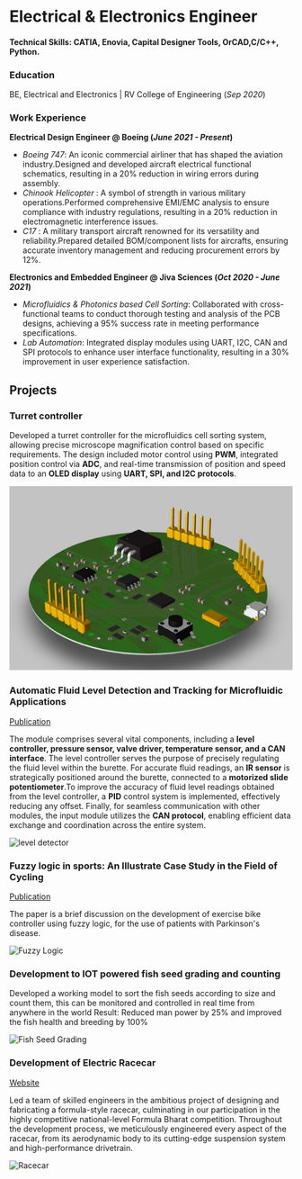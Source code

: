 # Electrical & Electronics Engineer

#### Technical Skills: CATIA, Enovia, Capital Designer Tools, OrCAD,C/C++, Python.

### Education 
BE, Electrical and Electronics | RV College of Engineering (_Sep 2020_)

### Work Experience 
**Electrical Design Engineer @ Boeing (_June 2021 - Present_)**
- *Boeing 747*: An iconic commercial airliner that has shaped the aviation industry.Designed and developed aircraft electrical functional schematics, resulting in a 20% reduction in wiring errors during assembly.
- *Chinook Helicopter* : A symbol of strength in various military operations.Performed comprehensive EMI/EMC analysis to ensure compliance with industry regulations, resulting in a 20% reduction in electromagnetic interference issues. 
- *C17* : A military transport aircraft renowned for its versatility and reliability.Prepared detailed BOM/component lists for aircrafts, ensuring accurate inventory management and reducing procurement errors by 12%.

**Electronics and Embedded Engineer @ Jiva Sciences (_Oct 2020 - June 2021_)**
- *Microfluidics & Photonics based Cell Sorting*: Collaborated with cross-functional teams to conduct thorough testing and analysis of the PCB designs, achieving a 95% success rate in meeting performance specifications.
- *Lab Automation*: Integrated display modules using UART, I2C, CAN and SPI protocols to enhance user interface functionality, resulting in a 30% improvement in user experience satisfaction.

## Projects
### Turret controller
Developed a turret controller for the microfluidics cell sorting system, allowing precise microscope magnification control based on specific requirements. The design included motor control using **PWM**, integrated position control via **ADC**, and real-time transmission of position and speed data to an **OLED display** using **UART, SPI, and I2C protocols**.

![Turret controller](/Assets/img/pcb.JPG)

### Automatic Fluid Level Detection and Tracking for Microfluidic Applications
[Publication](https://www.mdpi.com/1424-8220/22/11/4240)

The module comprises several vital components, including a **level controller, pressure sensor, valve driver, temperature sensor, and a CAN interface**. The level controller serves the purpose of precisely regulating the fluid level within the burette. For accurate fluid readings, an **IR sensor** is strategically positioned around the burette, connected to a **motorized slide potentiometer**.To improve the accuracy of fluid level readings obtained from the level controller, a **PID** control system is implemented, effectively reducing any offset. Finally, for seamless communication with other modules, the input module utilizes the **CAN protocol**, enabling efficient data exchange and coordination across the entire system.

![level detector](https://github.com/MahimashreePrabhakar/Portfolio/assets/139842289/6a272702-bb7d-4804-8e08-0637737ff330)


### Fuzzy logic in sports: An Illustrate Case Study in the Field of Cycling
[Publication](https://www.researchgate.net/publication/340546663_Fuzzy_logic_in_sports_A_Review_and_an_Illustrative_Case_Study_in_the_Field_of_cycling)

The paper is a brief discussion on the development of exercise bike controller using fuzzy logic, for the use of patients with Parkinson's disease.

![Fuzzy Logic](/Assets/img/Fuzzy.JPG)

### Development to IOT powered fish seed grading and counting

Developed a working model to sort the fish seeds according to size and count them, this can be monitored and controlled in real time from anywhere
in the world
Result: Reduced man power by 25% and improved the fish health and breeding by 100%

![Fish Seed Grading](/Assets/img/Fish.JPG)

### Development of Electric Racecar
[Website](https://teamchimera.in/)

Led a team of skilled engineers in the ambitious project of designing and fabricating a formula-style racecar, culminating in our participation in the highly competitive national-level Formula Bharat competition. Throughout the development process, we meticulously engineered every aspect of the racecar, from its aerodynamic body to its cutting-edge suspension system and high-performance drivetrain.

![Racecar](https://github.com/MahimashreePrabhakar/Portfolio/assets/139842289/0c6b5558-1773-450b-9685-de0cd421f553)
